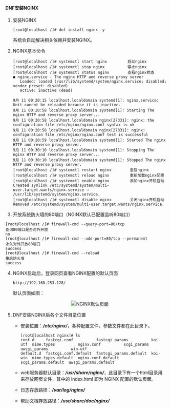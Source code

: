 #### DNF安装NGINX

1. 安装NGINX

   ```shell
   [root@localhost /]# dnf install nginx -y
   ```

   系统会自动解决相关依赖并安装NGINX。

2. NGINX基本命令

   ```shell
   [root@localhost /]# systemctl start nginx         启动nginx
   [root@localhost /]# systemctl stop nginx          停止nginx
   [root@localhost /]# systemctl status nginx        查看nginx状态
   ● nginx.service - The nginx HTTP and reverse proxy server
      Loaded: loaded (/usr/lib/systemd/system/nginx.service; disabled; vendor preset: disabled)
      Active: inactive (dead)
   
   9月 11 00:20:15 localhost.localdomain systemd[1]: nginx.service: Unit cannot be reloaded because it is inactive.
   9月 11 00:20:58 localhost.localdomain systemd[1]: Starting The nginx HTTP and reverse proxy server...
   9月 11 00:20:58 localhost.localdomain nginx[27331]: nginx: the configuration file /etc/nginx/nginx.conf syntax is ok
   9月 11 00:20:58 localhost.localdomain nginx[27331]: nginx: configuration file /etc/nginx/nginx.conf test is successful
   9月 11 00:20:59 localhost.localdomain systemd[1]: Started The nginx HTTP and reverse proxy server.
   9月 11 00:30:10 localhost.localdomain systemd[1]: Stopping The nginx HTTP and reverse proxy server...
   9月 11 00:30:10 localhost.localdomain systemd[1]: Stopped The nginx HTTP and reverse proxy server.
   [root@localhost /]# systemctl restart nginx        重启nginx
   [root@localhost /]# systemctl reload nginx         重新加载nginx配置
   [root@localhost /]# systemctl enable nginx         添加nginx开机启动
   Created symlink /etc/systemd/system/multi-user.target.wants/nginx.service → /usr/lib/systemd/system/nginx.service.
   [root@localhost /]# systemctl disable nginx        关闭nginx开机启动
   Removed /etc/systemd/system/multi-user.target.wants/nginx.service.
   ```

3.  开放系统防火墙的80端口（NGINX默认已配置监听80端口）

   ```shell
   [root@localhost /]# firewall-cmd --query-port=80/tcp                   查询80端口是否对外开放
   no
   [root@localhost /]# firewall-cmd --add-port=80/tcp --permanent         永久对外开放80端口
   success
   [root@localhost /]# firewall-cmd --reload                              重启防火墙
   success
   ```

4. NGINX启动后，登录网页查看NGINX配置的默认页面

   ```http
   http://192.168.253.128/
   ```

   默认页面如图：

   <p align='center'> <img src='../软件安装手册/Image/Snipaste_2020-09-11_00-45-37.png' title='NGINX默认页面' style='max-width:600px'></img> </p>

5. DNF安装NGINX后各个文件目录位置

   - 安装位置：***/etc/nginx/***，各种配置文件，参数文件都在此目录下。

     ```shell
     [root@localhost nginx]# ls
     conf.d     fastcgi.conf          fastcgi_params          koi-utf  mime.types          nginx.conf          scgi_params          uwsgi_params          win-utf
     default.d  fastcgi.conf.default  fastcgi_params.default  koi-win  mime.types.default  nginx.conf.default  scgi_params.default  uwsgi_params.default
     ```

   - web服务器默认目录：***/usr/share/nginx/***，此目录下有一个html目录用来存放网页文件，其中的 index.html 即为 NGINX 配置的默认页面。
   - 日志存放路径：***/var/log/nginx/***
   - 帮助文档存放路径：***/usr/share/doc/nginx/***